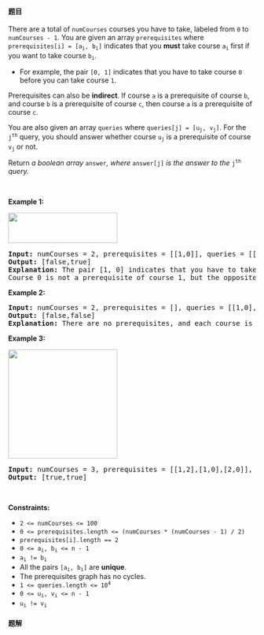 #### 题目
<p>There are a total of <code>numCourses</code> courses you have to take, labeled from <code>0</code> to <code>numCourses - 1</code>. You are given an array <code>prerequisites</code> where <code>prerequisites[i] = [a<sub>i</sub>, b<sub>i</sub>]</code> indicates that you <strong>must</strong> take course <code>a<sub>i</sub></code> first if you want to take course <code>b<sub>i</sub></code>.</p>

<ul>
	<li>For example, the pair <code>[0, 1]</code> indicates that you have to take course <code>0</code> before you can take course <code>1</code>.</li>
</ul>

<p>Prerequisites can also be <strong>indirect</strong>. If course <code>a</code> is a prerequisite of course <code>b</code>, and course <code>b</code> is a prerequisite of course <code>c</code>, then course <code>a</code> is a prerequisite of course <code>c</code>.</p>

<p>You are also given an array <code>queries</code> where <code>queries[j] = [u<sub>j</sub>, v<sub>j</sub>]</code>. For the <code>j<sup>th</sup></code> query, you should answer whether course <code>u<sub>j</sub></code> is a prerequisite of course <code>v<sub>j</sub></code> or not.</p>

<p>Return <i>a boolean array </i><code>answer</code><i>, where </i><code>answer[j]</code><i> is the answer to the </i><code>j<sup>th</sup></code><i> query.</i></p>

<p>&nbsp;</p>
<p><strong class="example">Example 1:</strong></p>
<img alt="" src="https://assets.leetcode.com/uploads/2021/05/01/courses4-1-graph.jpg" style="width: 222px; height: 62px;" />
<pre>
<strong>Input:</strong> numCourses = 2, prerequisites = [[1,0]], queries = [[0,1],[1,0]]
<strong>Output:</strong> [false,true]
<strong>Explanation:</strong> The pair [1, 0] indicates that you have to take course 1 before you can take course 0.
Course 0 is not a prerequisite of course 1, but the opposite is true.
</pre>

<p><strong class="example">Example 2:</strong></p>

<pre>
<strong>Input:</strong> numCourses = 2, prerequisites = [], queries = [[1,0],[0,1]]
<strong>Output:</strong> [false,false]
<strong>Explanation:</strong> There are no prerequisites, and each course is independent.
</pre>

<p><strong class="example">Example 3:</strong></p>
<img alt="" src="https://assets.leetcode.com/uploads/2021/05/01/courses4-3-graph.jpg" style="width: 222px; height: 222px;" />
<pre>
<strong>Input:</strong> numCourses = 3, prerequisites = [[1,2],[1,0],[2,0]], queries = [[1,0],[1,2]]
<strong>Output:</strong> [true,true]
</pre>

<p>&nbsp;</p>
<p><strong>Constraints:</strong></p>

<ul>
	<li><code>2 &lt;= numCourses &lt;= 100</code></li>
	<li><code>0 &lt;= prerequisites.length &lt;= (numCourses * (numCourses - 1) / 2)</code></li>
	<li><code>prerequisites[i].length == 2</code></li>
	<li><code>0 &lt;= a<sub>i</sub>, b<sub>i</sub> &lt;= n - 1</code></li>
	<li><code>a<sub>i</sub> != b<sub>i</sub></code></li>
	<li>All the pairs <code>[a<sub>i</sub>, b<sub>i</sub>]</code> are <strong>unique</strong>.</li>
	<li>The prerequisites graph has no cycles.</li>
	<li><code>1 &lt;= queries.length &lt;= 10<sup>4</sup></code></li>
	<li><code>0 &lt;= u<sub>i</sub>, v<sub>i</sub> &lt;= n - 1</code></li>
	<li><code>u<sub>i</sub> != v<sub>i</sub></code></li>
</ul>


 #### 题解